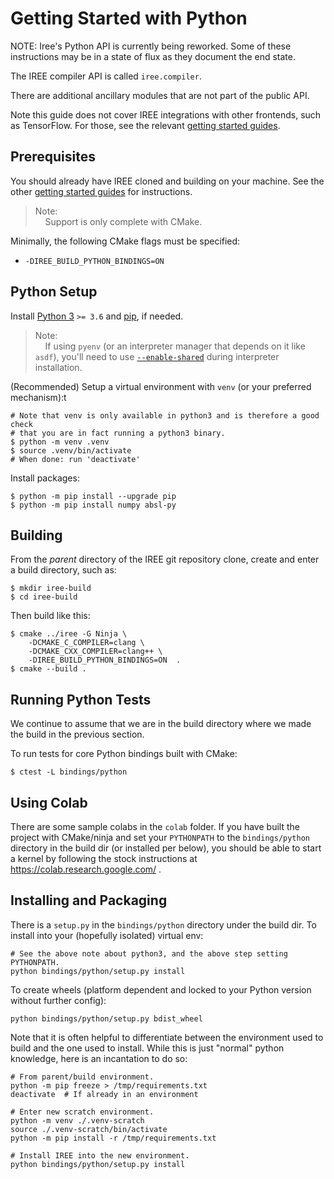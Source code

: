 # Getting Started with Python

  NOTE: Iree's Python API is currently being reworked. Some of these
  instructions may be in a state of flux as they document the end state.

The IREE compiler API is called `iree.compiler`.

There are additional ancillary modules that are not part of the public API.

Note this guide does not cover IREE integrations with other frontends, such as
TensorFlow. For those, see the relevant
[getting started guides](../get-started).

## Prerequisites

You should already have IREE cloned and building on your machine. See the other
[getting started guides](../get-started) for instructions.

> Note:<br>
> &nbsp;&nbsp;&nbsp;&nbsp;Support is only complete with CMake.

Minimally, the following CMake flags must be specified:

* `-DIREE_BUILD_PYTHON_BINDINGS=ON`

## Python Setup

Install [Python 3](https://www.python.org/downloads/) `>= 3.6` and
[pip](https://pip.pypa.io/en/stable/installing/), if needed.

> Note:<br>
> &nbsp;&nbsp;&nbsp;&nbsp;If using `pyenv` (or an interpreter manager that
  depends on it like `asdf`), you'll need to use
  [`--enable-shared`](https://github.com/pyenv/pyenv/tree/master/plugins/python-build#building-with---enable-shared)
  during interpreter installation.

(Recommended) Setup a virtual environment with `venv` (or your preferred
mechanism):t
```shell
# Note that venv is only available in python3 and is therefore a good check
# that you are in fact running a python3 binary.
$ python -m venv .venv
$ source .venv/bin/activate
# When done: run 'deactivate'
```

Install packages:

```shell
$ python -m pip install --upgrade pip
$ python -m pip install numpy absl-py
```

## Building

From the *parent* directory of the IREE git repository clone, create and enter a
build directory, such as:

```shell
$ mkdir iree-build
$ cd iree-build
```

Then build like this:

```shell
$ cmake ../iree -G Ninja \
    -DCMAKE_C_COMPILER=clang \
    -DCMAKE_CXX_COMPILER=clang++ \
    -DIREE_BUILD_PYTHON_BINDINGS=ON  .
$ cmake --build .
```

## Running Python Tests

We continue to assume that we are in the build directory where we made the build
in the previous section.

To run tests for core Python bindings built with CMake:

```shell
$ ctest -L bindings/python
```
## Using Colab

There are some sample colabs in the `colab` folder. If you have built the
project with CMake/ninja and set your `PYTHONPATH` to the `bindings/python`
directory in the build dir (or installed per below), you should be able to
start a kernel by following the stock instructions at
https://colab.research.google.com/ .

## Installing and Packaging

There is a `setup.py` in the `bindings/python` directory under the build dir.
To install into your (hopefully isolated) virtual env:

```shell
# See the above note about python3, and the above step setting PYTHONPATH.
python bindings/python/setup.py install
```

To create wheels (platform dependent and locked to your Python version
without further config):

```shell
python bindings/python/setup.py bdist_wheel
```

Note that it is often helpful to differentiate between the environment used to
build and the one used to install. While this is just "normal" python
knowledge, here is an incantation to do so:

```shell
# From parent/build environment.
python -m pip freeze > /tmp/requirements.txt
deactivate  # If already in an environment

# Enter new scratch environment.
python -m venv ./.venv-scratch
source ./.venv-scratch/bin/activate
python -m pip install -r /tmp/requirements.txt

# Install IREE into the new environment.
python bindings/python/setup.py install
```
